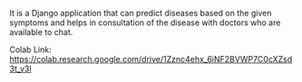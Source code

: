 It is a Django application that can predict diseases based on the given symptoms and helps in consultation of the disease with doctors who are available to chat.


Colab Link: https://colab.research.google.com/drive/1Zznc4ehx_6iNF2BVWP7C0cXZsd3t_v3l
